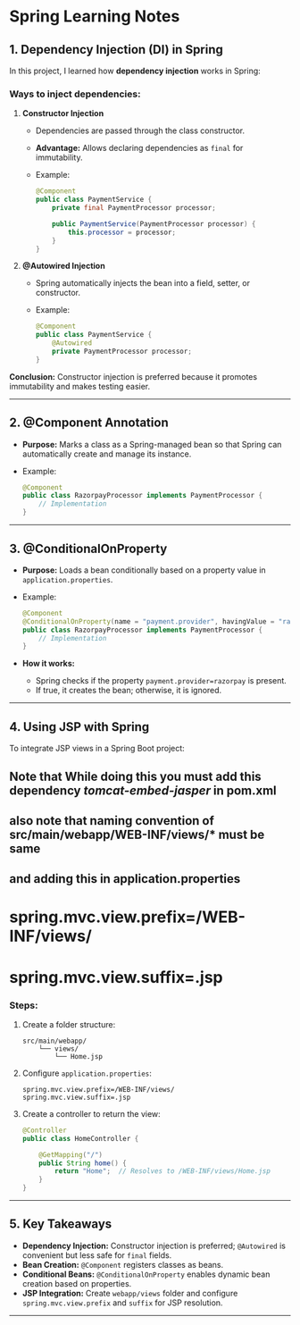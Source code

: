 
# Spring Learning Notes

## 1. **Dependency Injection (DI) in Spring**

In this project, I learned how **dependency injection** works in Spring:

### Ways to inject dependencies:

1. **Constructor Injection**

   * Dependencies are passed through the class constructor.
   * **Advantage:** Allows declaring dependencies as `final` for immutability.
   * Example:

     ```java
     @Component
     public class PaymentService {
         private final PaymentProcessor processor;

         public PaymentService(PaymentProcessor processor) {
             this.processor = processor;
         }
     }
     ```

2. **@Autowired Injection**

   * Spring automatically injects the bean into a field, setter, or constructor.
   * Example:

     ```java
     @Component
     public class PaymentService {
         @Autowired
         private PaymentProcessor processor;
     }
     ```

**Conclusion:** Constructor injection is preferred because it promotes immutability and makes testing easier.

---

## 2. **@Component Annotation**

* **Purpose:** Marks a class as a Spring-managed bean so that Spring can automatically create and manage its instance.
* Example:

  ```java
  @Component
  public class RazorpayProcessor implements PaymentProcessor {
      // Implementation
  }
  ```

---

## 3. **@ConditionalOnProperty**

* **Purpose:** Loads a bean conditionally based on a property value in `application.properties`.
* Example:

  ```java
  @Component
  @ConditionalOnProperty(name = "payment.provider", havingValue = "razorpay")
  public class RazorpayProcessor implements PaymentProcessor {
      // Implementation
  }
  ```
* **How it works:**

  * Spring checks if the property `payment.provider=razorpay` is present.
  * If true, it creates the bean; otherwise, it is ignored.

---

## 4. **Using JSP with Spring**

To integrate JSP views in a Spring Boot project:

## Note that While doing this you must add this dependency *tomcat-embed-jasper* in pom.xml
## also note that naming convention of src/main/webapp/WEB-INF/views/* must be same 
## and adding this in application.properties 
# **spring.mvc.view.prefix=/WEB-INF/views/**
# **spring.mvc.view.suffix=.jsp**


### Steps:

1. Create a folder structure:

   ```
   src/main/webapp/
       └── views/
           └── Home.jsp
   ```

2. Configure `application.properties`:

   ```properties
   spring.mvc.view.prefix=/WEB-INF/views/
   spring.mvc.view.suffix=.jsp
   ```

3. Create a controller to return the view:

   ```java
   @Controller
   public class HomeController {

       @GetMapping("/")
       public String home() {
           return "Home";  // Resolves to /WEB-INF/views/Home.jsp
       }
   }
   ```

---

## 5. **Key Takeaways**

* **Dependency Injection:** Constructor injection is preferred; `@Autowired` is convenient but less safe for `final` fields.
* **Bean Creation:** `@Component` registers classes as beans.
* **Conditional Beans:** `@ConditionalOnProperty` enables dynamic bean creation based on properties.
* **JSP Integration:** Create `webapp/views` folder and configure `spring.mvc.view.prefix` and `suffix` for JSP resolution.

---
